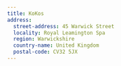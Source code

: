 ```yaml
---
title: KoKos
address:
  street-address: 45 Warwick Street
  locality: Royal Leamington Spa
  region: Warwickshire
  country-name: United Kingdom
  postal-code: CV32 5JX
---
```

